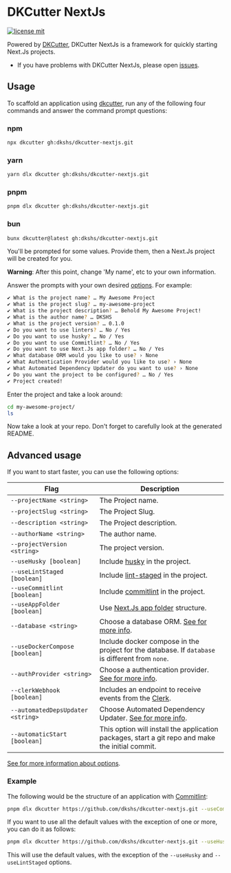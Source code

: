 # DKCutter NextJs

[![license mit](https://img.shields.io/badge/licence-MIT-56BEB8)](LICENSE)

Powered by [DKCutter](https://github.com/dkshs/dkcutter), DKCutter NextJs is a framework for quickly starting Next.Js projects.

- If you have problems with DKCutter NextJs, please open [issues](https://github.com/dkshs/dkcutter-nextjs/issues/new).

## Usage

To scaffold an application using [dkcutter](https://github.com/dkshs/dkcutter), run any of the following four commands and answer the command prompt questions:

### npm

```bash
npx dkcutter gh:dkshs/dkcutter-nextjs.git
```

### yarn

```bash
yarn dlx dkcutter gh:dkshs/dkcutter-nextjs.git
```

### pnpm

```bash
pnpm dlx dkcutter gh:dkshs/dkcutter-nextjs.git
```

### bun

```bash
bunx dkcutter@latest gh:dkshs/dkcutter-nextjs.git
```

You'll be prompted for some values. Provide them, then a Next.Js project will be created for you.

**Warning**: After this point, change 'My name', etc to your own information.

Answer the prompts with your own desired [options][options-url]. For example:

```bash
✔ What is the project name? … My Awesome Project
✔ What is the project slug? … my-awesome-project
✔ What is the project description? … Behold My Awesome Project!
✔ What is the author name? … DKSHS
✔ What is the project version? … 0.1.0
✔ Do you want to use linters? … No / Yes
✔ Do you want to use husky? … No / Yes
✔ Do you want to use Commitlint? … No / Yes
✔ Do you want to use Next.Js app folder? … No / Yes
✔ What database ORM would you like to use? › None
✔ What Authentication Provider would you like to use? › None
✔ What Automated Dependency Updater do you want to use? › None
✔ Do you want the project to be configured? … No / Yes
✔ Project created!
```

Enter the project and take a look around:

```bash
cd my-awesome-project/
ls
```

Now take a look at your repo. Don't forget to carefully look at the generated README.

## Advanced usage

If you want to start faster, you can use the following options:

| Flag                              | Description                                                                                      |
| --------------------------------- | ------------------------------------------------------------------------------------------------ |
| `--projectName <string>`          | The Project name.                                                                                |
| `--projectSlug <string>`          | The Project Slug.                                                                                |
| `--description <string>`          | The Project description.                                                                         |
| `--authorName <string>`           | The author name.                                                                                 |
| `--projectVersion <string>`       | The project version.                                                                             |
| `--useHusky [boolean]`            | Include [husky](https://github.com/typicode/husky) in the project.                               |
| `--useLintStaged [boolean]`       | Include [lint-staged](https://github.com/lint-staged/lint-staged) in the project.                |
| `--useCommitlint [boolean]`       | Include [commitlint](https://commitlint.js.org/#/) in the project.                               |
| `--useAppFolder [boolean]`        | Use [Next.Js app folder](https://nextjs.org/docs/app) structure.                                 |
| `--database <string>`             | Choose a database ORM. [See for more info][options-url].                                         |
| `--useDockerCompose [boolean]`    | Include docker compose in the project for the database. If `database` is different from `none`.  |
| `--authProvider <string>`         | Choose a authentication provider. [See for more info][options-url].                              |
| `--clerkWebhook [boolean]`        | Includes an endpoint to receive events from the [Clerk](https://clerk.com/).                     |
| `--automatedDepsUpdater <string>` | Choose Automated Dependency Updater. [See for more info][options-url].                           |
| `--automaticStart [boolean]`      | This option will install the application packages, start a git repo and make the initial commit. |

[See for more information about options][options-url].

### Example

The following would be the structure of an application with [Commitlint](https://commitlint.js.org/):

```bash
pnpm dlx dkcutter https://github.com/dkshs/dkcutter-nextjs.git --useCommitlint
```

If you want to use all the default values with the exception of one or more, you can do it as follows:

```bash
pnpm dlx dkcutter https://github.com/dkshs/dkcutter-nextjs.git --useHusky --useLintStaged -y
```

This will use the default values, with the exception of the `--useHusky` and `--useLintStaged` options.

[options-url]: ./docs/project-generation-options.md
